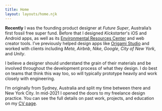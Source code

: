 ```yaml
---
title: Home
layout: layouts/home.njk
---
```


**Recently** I was the founding product designer at _Future Super_, Australia’s first fossil free super fund. Before that I designed _Kickstarter_'s iOS and Android apps, as well as its [Environmental Resources Center](https://www.kickstarter.com/environment) and web creator tools. I’ve previously helped design apps like [Origami Studio](https://origami.design) and worked with clients including _Meta_, _Airbnb_, _Nike_, _Google_, _City of New York_, and _Unity_.

I believe a designer should understand the grain of their materials and be involved throughout the development process of what they design. I do best on teams that think this way too, so will typically prototype heavily and work closely with engineering.

I’m originally from Sydney, Australia and split my time between there and New York City. In mid-2021 I opened the doors to my freelance design practice. You can see the full details on past work, projects, and education on my [CV page](https://read.cv/dannywhite).
